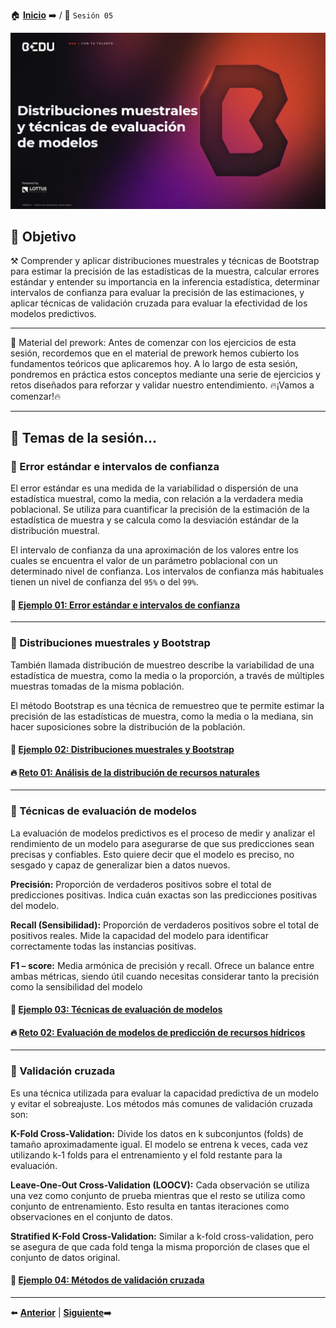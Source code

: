 🏠 [**Inicio**](../Readme.md) ➡️ / 📖 `Sesión 05`

<div align="center">
    <img src="Imagenes/S05_Bedu.png" alt="Sesion_05">
</div>

## 🎯 Objetivo

⚒️ Comprender y aplicar distribuciones muestrales y técnicas de Bootstrap para estimar la precisión de las estadísticas de la muestra, calcular errores estándar y entender su importancia en la inferencia estadística, determinar intervalos de confianza para evaluar la precisión de las estimaciones, y aplicar técnicas de validación cruzada para evaluar la efectividad de los modelos predictivos.

---

📘 Material del prework: Antes de comenzar con los ejercicios de esta sesión, recordemos que en el material de prework hemos cubierto los fundamentos teóricos que aplicaremos hoy. A lo largo de esta sesión, pondremos en práctica estos conceptos mediante una serie de ejercicios y retos diseñados para reforzar y validar nuestro entendimiento. 🔥¡Vamos a comenzar!🔥

---

## 📂 Temas de la sesión...


### 📖 Error estándar e intervalos de confianza
El error estándar es una medida de la variabilidad o dispersión de una estadística muestral, como la media, con relación a la verdadera media poblacional. Se utiliza para cuantificar la precisión de la estimación de la estadística de muestra y se calcula como la desviación estándar de la distribución muestral.

El intervalo de confianza da una aproximación de los valores entre los cuales se encuentra el valor de un parámetro poblacional con un determinado nivel de confianza. Los intervalos de confianza más habituales tienen un nivel de confianza del `95%` o del `99%`.

#### 📜 **[Ejemplo 01: Error estándar e intervalos de confianza](Ejemplo-01/Readme.md)**

---

### 📖 Distribuciones muestrales y Bootstrap
También llamada distribución de muestreo describe la variabilidad de una estadística de muestra, como la media o la proporción, a través de múltiples muestras tomadas de la misma población. 

El método Bootstrap es una técnica de remuestreo que te permite estimar la precisión de las estadísticas de muestra, como la media o la mediana, sin hacer suposiciones sobre la distribución de la población.

#### 📜 **[Ejemplo 02: Distribuciones muestrales y Bootstrap](Ejemplo-02/Readme.md)**
#### 🔥 **[Reto 01:  Análisis de la distribución de recursos naturales](Reto-01/Readme.md)**

---

### 📖 Técnicas de evaluación de modelos
La evaluación de modelos predictivos es el proceso de medir y analizar el rendimiento de un modelo para asegurarse de que sus predicciones sean precisas y confiables. Esto quiere decir que el modelo es preciso, no sesgado y capaz de generalizar bien a datos nuevos.

**Precisión:** Proporción de verdaderos positivos sobre el total de predicciones positivas. Indica cuán exactas son las predicciones positivas del modelo.

**Recall (Sensibilidad):** Proporción de verdaderos positivos sobre el total de positivos reales. Mide la capacidad del modelo para identificar correctamente todas las instancias positivas. 

**F1 – score:** Media armónica de precisión y recall.  Ofrece un balance entre ambas métricas, siendo útil cuando necesitas considerar tanto la precisión como la sensibilidad del modelo

#### 📜 **[Ejemplo 03: Técnicas de evaluación de modelos](Ejemplo-03/Readme.md)**
#### 🔥 **[Reto 02:  Evaluación de modelos de predicción de recursos hídricos](Reto-02/Readme.md)**

---

### 📖 Validación cruzada
Es una técnica utilizada para evaluar la capacidad predictiva de un modelo y evitar el sobreajuste. Los métodos más comunes de validación cruzada son:

**K-Fold Cross-Validation:** Divide los datos en k subconjuntos (folds) de tamaño aproximadamente igual. El modelo se entrena k veces, cada vez utilizando k-1 folds para el entrenamiento y el fold restante para la evaluación.

**Leave-One-Out Cross-Validation (LOOCV):** Cada observación se utiliza una vez como conjunto de prueba mientras que el resto se utiliza como conjunto de entrenamiento. Esto resulta en tantas iteraciones como observaciones en el conjunto de datos.

**Stratified K-Fold Cross-Validation:** Similar a k-fold cross-validation, pero se asegura de que cada fold tenga la misma proporción de clases que el conjunto de datos original.

#### 📜 **[Ejemplo 04: Métodos de validación cruzada](Ejemplo-04/Readme.md)**

---

⬅️ [**Anterior**](../Sesion-04/Readme.md) | [**Siguiente**](../Sesion-06/Readme.md)➡️